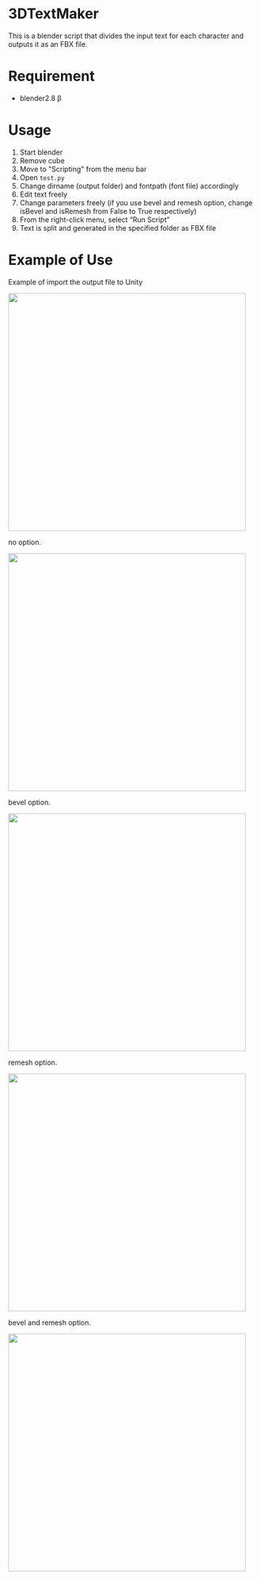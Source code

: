 # 3DTextMaker

This is a blender script that divides the input text for each character and outputs it as an FBX file.

# Requirement

 - blender2.8 β

# Usage

1. Start blender
1. Remove cube
1. Move to "Scripting" from the menu bar
1. Open `test.py`
1. Change dirname (output folder) and fontpath (font file) accordingly
1. Edit text freely
1. Change parameters freely (if you use bevel and remesh option, change isBevel and isRemesh from False to True respectively)
1. From the right-click menu, select “Run Script”
1. Text is split and generated in the specified folder as FBX file

# Example of Use

Example of import the output file to Unity

<img src="https://pbs.twimg.com/media/EDswQDxVAAAqY9G?format=jpg&name=large" width="480">

no option.

<img src="https://pbs.twimg.com/media/EDtQu6rU8AA1qsM?format=png&name=900x900" width="480">

bevel option.

<img src="https://pbs.twimg.com/media/EDtQu6rU0AE-BiL?format=png&name=900x900" width="480">

remesh option.

<img src="https://pbs.twimg.com/media/EDtQu6yUYAQm9HS?format=png&name=900x900" width="480">

bevel and remesh option.

<img src="https://pbs.twimg.com/media/EDtQu6xUEAAmPa3?format=png&name=900x900" width="480">